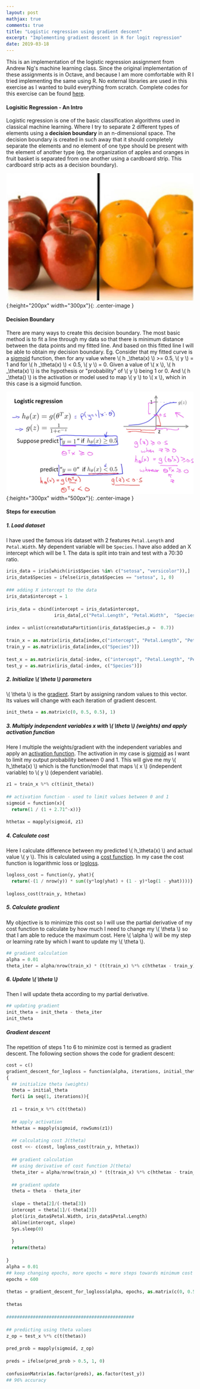 ```yaml
---
layout: post
mathjax: true
comments: true
title: "Logistic regression using gradient descent"
excerpt: "Implementing gradient descent in R for logit regression"
date: 2019-03-18
---
```


This is an implementation of the logistic regression assignment from Andrew Ng's machine learning class. Since the 
original implementation of these assignments is in Octave, and because I am more comfortable with R I tried 
implementing the same using R. No external libraries are used in this exercise as I wanted to build everything
from scratch. Complete codes for this exercise can be found 
[here](https://github.com/praths007/machine_learning_intuition).

#### Logisitic Regression - An Intro
Logistic regression is one of the basic classification algorithms used in classical machine learning. Where I try to
separate 2 different types of elements using a **decision boundary** in an n-dimensional space. The decision boundary is
 created in such away that it should completely separate the elements and no element of one type should be present
 with the element of another type (eg. the organization of apples and oranges in fruit basket is separated from one
 another using a cardboard strip. This cardboard strip acts as a decision boundary).
 
 ![apples_oranges_decision_boundary](/assets/logit_reg_1_apples_oranges.jpg){:height="200px" width="300px"}{: .center-image }
 
#### Decision Boundary
 There are many ways to create this decision boundary. The most basic method is to fit a line through my data so
 that there is minimum distance between the data points and my fitted line. And based on this fitted line I will be
 able to obtain my decision boundary. Eg. Consider that my fitted curve is a 
 [sigmoid](https://en.wikipedia.org/wiki/Sigmoid_function) function, then for any value
 where \\( h _\theta(x) \\) >= 0.5, \\( y \\) = 1 and for \\( h _\theta(x) \\) < 0.5, \\( y \\) = 0. Given a value of
  \\( x \\), \\( h _\theta(x) \\) is the hypothesis or "probability" of \\( y \\) being 1 or 0. And \\( h _\theta() \\) 
  is the activation or model used to map \\( y \\) to \\( x \\), which in this case is a sigmoid function.

 ![logit_reg_dec_boundary](/assets/logit_reg_2_regression_boundaries.png){:height="300px" width="500px"}{: .center-image }
 
#### Steps for execution
##### 1. Load dataset  
I have used the famous iris dataset with 2 features `Petal.Length` and `Petal.Width`. My dependent variable will be
`Species`. I have also added an X intercept which will be 1. The data is split into train and test with a 70:30 ratio.

```python
iris_data = iris[which(iris$Species %in% c("setosa", "versicolor")),]
iris_data$Species = ifelse(iris_data$Species == "setosa", 1, 0)

### adding X intercept to the data
iris_data$intercept = 1

iris_data = cbind(intercept = iris_data$intercept, 
                  iris_data[,c("Petal.Length", "Petal.Width",  "Species")])
                  
index = unlist(createDataPartition(iris_data$Species,p =  0.7))

train_x = as.matrix(iris_data[index,c("intercept", "Petal.Length", "Petal.Width")])
train_y = as.matrix(iris_data[index,c("Species")])

test_x = as.matrix(iris_data[-index, c("intercept", "Petal.Length", "Petal.Width")])
test_y = as.matrix(iris_data[-index, c("Species")])
```
##### 2. Initialize \\( \theta \\) parameters  
\\( \theta \\) is the [gradient](/2019/03/15/machine-learning-intuition-gradient-descent/). Start by assigning random
values to this vector. Its values will change with each iteration of gradient descent.

```python
init_theta = as.matrix(c(0, 0.5, 0.5), 1)
```
##### 3. Multiply independent variables x with \\( \theta \\) (weights) and apply activation function
Here I multiple the weights/gradient with the independent variables and apply an 
[activation function](https://en.wikipedia.org/wiki/Activation_function). The activation
in my case is [sigmoid](https://en.wikipedia.org/wiki/Sigmoid_function) as I want to limit my output probability between
 0 and 1. This will give me my \\( h_\theta(x) \\) which is the function/model that maps \\( x \\) 
 (independent variable) to \\( y \\) (dependent variable). 

```python
z1 = train_x %*% c(t(init_theta))

## activation function - used to limit values between 0 and 1
sigmoid = function(x){
  return(1 / (1 + 2.71^-x))}

hthetax = mapply(sigmoid, z1)
```
##### 4. Calculate cost
Here I calculate difference between my predicted \\( h_\theta(x) \\) and actual value \\( y \\). This is calculated using a 
[cost function](/2019/03/15/machine-learning-intuition-gradient-descent/). In my case the cost function is logarithmic
loss or [logloss](https://datawookie.netlify.com/blog/2015/12/making-sense-of-logarithmic-loss).

```python
logloss_cost = function(y, yhat){
  return(-(1 / nrow(y)) * sum((y*log(yhat) + (1 - y)*log(1 - yhat))))}
 
logloss_cost(train_y, hthetax)
```
##### 5. Calculate gradient
My objective is to minimize this cost so I will use the partial derivative of my cost function to calculate by how much
I need to change my \\( \theta \\) so that I am able to reduce the maximum cost. Here \\( \alpha \\) will be my step or
learning rate by which I want to update my \\( \theta \\).

```python
## gradient calculation
alpha = 0.01
theta_iter = alpha/nrow(train_x) * (t(train_x) %*% c(hthetax - train_y))
``` 
##### 6. Update \\( \theta \\)
Then I will update theta according to my partial derivative.
```python
## updating gradient
init_theta = init_theta - theta_iter
init_theta
```
##### Gradient descent
The repetition of steps 1 to 6 to minimize cost is termed as gradient descent. The following section shows the code for
gradient descent:

```python
cost = c()
gradient_descent_for_logloss = function(alpha, iterations, initial_theta, train_x, train_y)
{
  ## initialize theta (weights)
  theta = initial_theta
  for(i in seq(1, iterations)){

  z1 = train_x %*% c(t(theta))
  
  ## apply activation
  hthetax = mapply(sigmoid, rowSums(z1))
  
  ## calculating cost J(theta)
  cost <<- c(cost, logloss_cost(train_y, hthetax))
  
  ## gradient calculation
  ## using derivative of cost function J(theta)
  theta_iter = alpha/nrow(train_x) * (t(train_x) %*% c(hthetax - train_y))
  
  ## gradient update
  theta = theta - theta_iter
  
  slope = theta[2]/(-theta[3])
  intercept = theta[1]/(-theta[3]) 
  plot(iris_data$Petal.Width, iris_data$Petal.Length)
  abline(intercept, slope)
  Sys.sleep(0)
  
  }
  return(theta)
  
}
alpha = 0.01
## keep changing epochs, more epochs = more steps towards minimum cost
epochs = 600

thetas = gradient_descent_for_logloss(alpha, epochs, as.matrix(c(0, 0.5, 0.5), 1), train_x, train_y)

thetas

################################################

## predicting using theta values
z_op = test_x %*% c(t(thetas))

pred_prob = mapply(sigmoid, z_op)

preds = ifelse(pred_prob > 0.5, 1, 0)

confusionMatrix(as.factor(preds), as.factor(test_y))
## 96% accuracy
```
 

